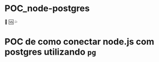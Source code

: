 # POC_node-postgres
:elephant: :vs: :sweat_drops:

# POC de como conectar node.js com postgres utilizando ``pg``
